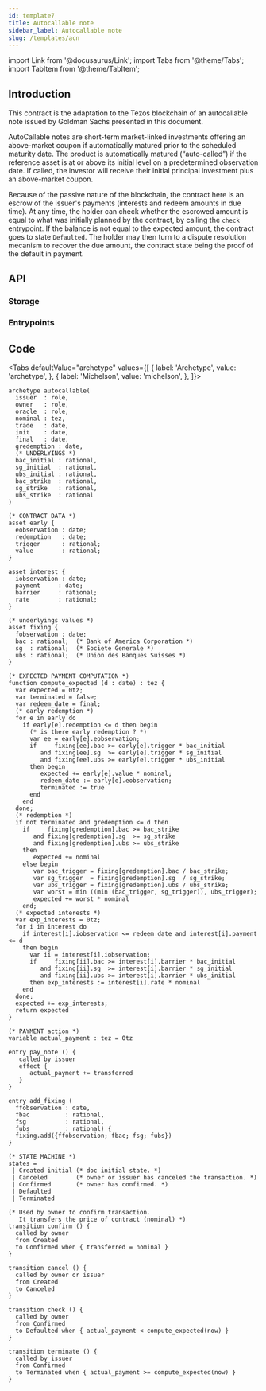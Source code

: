 ```yaml
---
id: template7
title: Autocallable note
sidebar_label: Autocallable note
slug: /templates/acn
---
```

import Link from '@docusaurus/Link';
import Tabs from '@theme/Tabs';
import TabItem from '@theme/TabItem';

## Introduction

This contract is the adaptation to the <Link to='/docs/dapp-tools/tezos'>Tezos</Link> blockchain of an autocallable note issued by Goldman Sachs presented in <Link to='https://drive.google.com/file/d/0B64p1w9JOO-QQlhFQWEzMVl0cmRRVk5Td3d6czR5ZDRsWTRN/view'>this document</Link>.

AutoCallable notes are short-term market-linked investments offering an above-market coupon if automatically matured prior to the scheduled maturity date. The product is automatically matured (“auto-called”) if the reference asset is at or above its initial level on a predetermined observation date. If called, the investor will receive their initial principal investment plus an above-market coupon.

Because of the passive nature of the blockchain, the contract here is an escrow of the issuer's payments (interests and redeem amounts in due time). At any time, the holder can check whether the escrowed amount is equal to what was initially planned by the contract, by calling the `check` entrypoint. If the balance is not equal to the expected amount, the contract goes to state `Defaulted`. The holder may then turn to a dispute resolution mecanism to recover the due amount, the contract state being the proof of the default in payment.

## API

### Storage

### Entrypoints

## Code

<Tabs
  defaultValue="archetype"
  values={[
    { label: 'Archetype', value: 'archetype', },
    { label: 'Michelson', value: 'michelson', },
  ]}>

<TabItem value="archetype">

```archetype
archetype autocallable(
  issuer  : role,
  owner   : role,
  oracle  : role,
  nominal : tez,
  trade   : date,
  init    : date,
  final   : date,
  gredemption : date,
  (* UNDERLYINGS *)
  bac_initial : rational,
  sg_initial  : rational,
  ubs_initial : rational,
  bac_strike  : rational,
  sg_strike   : rational,
  ubs_strike  : rational
)

(* CONTRACT DATA *)
asset early {
  eobservation : date;
  redemption   : date;
  trigger      : rational;
  value        : rational;
}

asset interest {
  iobservation : date;
  payment     : date;
  barrier     : rational;
  rate        : rational;
}

(* underlyings values *)
asset fixing {
  fobservation : date;
  bac : rational;  (* Bank of America Corporation *)
  sg  : rational;  (* Societe Generale *)
  ubs : rational;  (* Union des Banques Suisses *)
}

(* EXPECTED PAYMENT COMPUTATION *)
function compute_expected (d : date) : tez {
  var expected = 0tz;
  var terminated = false;
  var redeem_date = final;
  (* early redemption *)
  for e in early do
    if early[e].redemption <= d then begin
      (* is there early redemption ? *)
      var ee = early[e].eobservation;
      if     fixing[ee].bac >= early[e].trigger * bac_initial
         and fixing[ee].sg  >= early[e].trigger * sg_initial
         and fixing[ee].ubs >= early[e].trigger * ubs_initial
      then begin
         expected += early[e].value * nominal;
         redeem_date := early[e].eobservation;
         terminated := true
      end
    end
  done;
  (* redemption *)
  if not terminated and gredemption <= d then
    if     fixing[gredemption].bac >= bac_strike
       and fixing[gredemption].sg  >= sg_strike
       and fixing[gredemption].ubs >= ubs_strike
    then
       expected += nominal
    else begin
       var bac_trigger = fixing[gredemption].bac / bac_strike;
       var sg_trigger  = fixing[gredemption].sg  / sg_strike;
       var ubs_trigger = fixing[gredemption].ubs / ubs_strike;
       var worst = min ((min (bac_trigger, sg_trigger)), ubs_trigger);
       expected += worst * nominal
    end;
  (* expected interests *)
  var exp_interests = 0tz;
  for i in interest do
    if interest[i].iobservation <= redeem_date and interest[i].payment <= d
    then begin
      var ii = interest[i].iobservation;
      if     fixing[ii].bac >= interest[i].barrier * bac_initial
         and fixing[ii].sg  >= interest[i].barrier * sg_initial
         and fixing[ii].ubs >= interest[i].barrier * ubs_initial
      then exp_interests := interest[i].rate * nominal
    end
  done;
  expected += exp_interests;
  return expected
}

(* PAYMENT action *)
variable actual_payment : tez = 0tz

entry pay_note () {
   called by issuer
   effect {
      actual_payment += transferred
   }
}

entry add_fixing (
  ffobservation : date,
  fbac          : rational,
  fsg           : rational,
  fubs          : rational) {
  fixing.add({ffobservation; fbac; fsg; fubs})
}

(* STATE MACHINE *)
states =
 | Created initial (* doc initial state. *)
 | Canceled        (* owner or issuer has canceled the transaction. *)
 | Confirmed       (* owner has confirmed. *)
 | Defaulted
 | Terminated

(* Used by owner to confirm transaction.
   It transfers the price of contract (nominal) *)
transition confirm () {
  called by owner
  from Created
  to Confirmed when { transferred = nominal }
}

transition cancel () {
  called by owner or issuer
  from Created
  to Canceled
}

transition check () {
  called by owner
  from Confirmed
  to Defaulted when { actual_payment < compute_expected(now) }
}

transition terminate () {
  called by issuer
  from Confirmed
  to Terminated when { actual_payment >= compute_expected(now) }
}
```

</TabItem>

<TabItem value="michelson">

```js

```

</TabItem>

</Tabs>